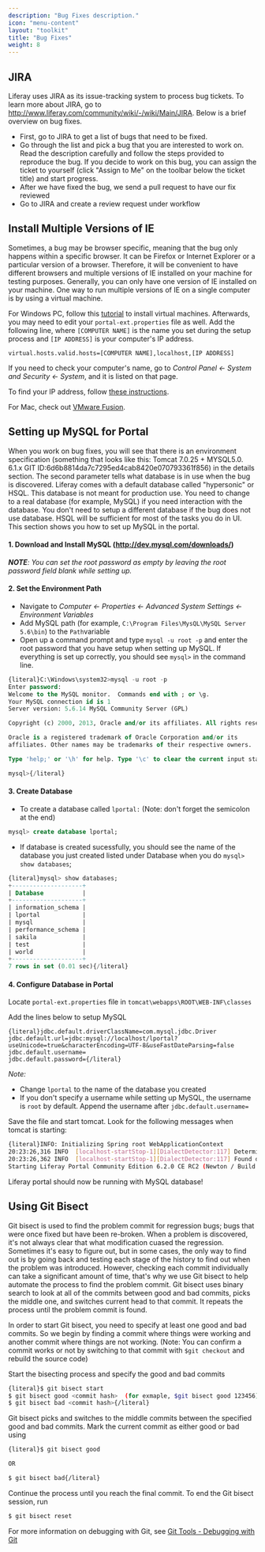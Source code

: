 ```yaml
---
description: "Bug Fixes description."
icon: "menu-content"
layout: "toolkit"
title: "Bug Fixes"
weight: 8
---
```


<article id="JIRA">

## JIRA

Liferay uses JIRA as its issue-tracking system to process bug tickets. To learn more about JIRA, go to <http://www.liferay.com/community/wiki/-/wiki/Main/JIRA>. Below is a brief overview on bug fixes.

- First, go to JIRA to get a list of bugs that need to be fixed.
- Go through the list and pick a bug that you are interested to work on. Read the description carefully and follow the steps provided to reproduce the bug. If you decide to work on this bug, you can assign the ticket to yourself (click "Assign to Me" on the toolbar below the ticket title) and start progress.
- After we have fixed the bug, we send a pull request to have our fix reviewed
- Go to JIRA and create a review request under workflow

</article>

<article id="multipleIE">

## Install Multiple Versions of IE

Sometimes, a bug may be browser specific, meaning that the bug only happens within a specific browser. It can be Firefox or Internet Explorer or a particular version of a browser. Therefore, it will be convenient to have different browsers and multiple versions of IE installed on your machine for testing purposes. Generally, you can only have one version of IE installed on your machine. One way to run multiple versions of IE on a single computer is by using a virtual machine.

[//]: # (The tutorial is a mp4 link...can we just link with an audio tag?)

For Windows PC, follow this [tutorial](/link-to-the-audio) to install virtual machines. Afterwards, you may need to edit your `portal-ext.properties` file as well. Add the following line, where `[COMPUTER NAME]` is the name you set during the setup process and `[IP ADDRESS]` is your computer's IP address.

```properties
virtual.hosts.valid.hosts=[COMPUTER NAME],localhost,[IP ADDRESS]
```

If you need to check your computer's name, go to _Control Panel &larr; System and Security &larr; System_, and it is listed on that page.

To find your IP address,  follow [these instructions](//support.microsoft.com/en-us/help/15291/windows-find-pc-ip-address).

For Mac, check out [VMware Fusion](http://www.vmware.com/products/fusion.html).

</article>

<article id="settingUpMySQL">

## Setting up MySQL for Portal

When you work on bug fixes, you will see that there is an environment specification (something that looks like this: Tomcat 7.0.25 + MYSQL5.0. 6.1.x GIT ID:6d6b8814da7c7295ed4cab8420e070793361f856) in the details section. The second parameter tells what database is in use when the bug is discovered. Liferay comes with a default database called "hypersonic" or HSQL. This database is not meant for production use. You need to change to a real database (for example, MySQL) if you need interaction with the database. You don't need to setup a different database if the bug does not use database. HSQL will be sufficient for most of the tasks you do in UI. This section shows you how to set up MySQL in the portal.

#### 1. Download and Install MySQL (<http://dev.mysql.com/downloads/>)

_**NOTE**: You can set the root password as empty by leaving the root password field blank while setting up._

#### 2. Set the Environment Path

- Navigate to _Computer &larr; Properties &larr; Advanced System Settings &larr; Environment Variables_
- Add MySQL path (for example, `C:\Program Files\MysQL\MySQL Server 5.6\bin`) to the `Path`variable
- Open up a command prompt and type `mysql -u root -p` and enter the root password that you have setup when setting up MySQL. If everything is set up correctly, you should see `mysql>` in the command line.

```sql
{literal}C:\Windows\system32>mysql -u root -p
Enter password:
Welcome to the MySQL monitor.  Commands end with ; or \g.
Your MySQL connection id is 1
Server version: 5.6.14 MySQL Community Server (GPL)

Copyright (c) 2000, 2013, Oracle and/or its affiliates. All rights reserved.

Oracle is a registered trademark of Oracle Corporation and/or its
affiliates. Other names may be trademarks of their respective owners.

Type 'help;' or '\h' for help. Type '\c' to clear the current input statement.

mysql>{/literal}
```

#### 3. Create Database

- To create a database called `lportal:` (Note: don't forget the semicolon at the end)

```sql
mysql> create database lportal;
```

- If database is created sucessfully, you should see the name of the database you just created listed under Database when you do `mysql> show databases`;

```sql
{literal}mysql> show databases;
+--------------------+
| Database           |
+--------------------+
| information_schema |
| lportal            |
| mysql              |
| performance_schema |
| sakila             |
| test               |
| world              |
+--------------------+
7 rows in set (0.01 sec){/literal}
```

#### 4. Configure Database in Portal

Locate `portal-ext.properties` file in `tomcat\webapps\ROOT\WEB-INF\classes`

Add the lines below to setup MySQL

```properties
{literal}jdbc.default.driverClassName=com.mysql.jdbc.Driver
jdbc.default.url=jdbc:mysql://localhost/lportal?useUnicode=true&characterEncoding=UTF-8&useFastDateParsing=false
jdbc.default.username=
jdbc.default.password={/literal}
```

_Note:_

- Change `lportal` to the name of the database you created
- If you don't specify a username while setting up MySQL, the username is `root` by default. Append the username after `jdbc.default.username=`

Save the file and start tomcat. Look for the following messages when tomcat is starting:

```bash
{literal}INFO: Initializing Spring root WebApplicationContext
20:23:26,316 INFO  [localhost-startStop-1][DialectDetector:117] Determine dialect for MySQL 5
20:23:26,362 INFO  [localhost-startStop-1][DialectDetector:117] Found dialect org.hibernate.dialect.MySQLDialect
Starting Liferay Portal Community Edition 6.2.0 CE RC2 (Newton / Build 6200 / September 27, 2013){/literal}
```

Liferay portal should now be running with MySQL database!

</article>

<article id="gitBisect">

## Using Git Bisect

Git bisect is used to find the problem commit for regression bugs; bugs that were once fixed but have been re-broken. When a problem is discovered, it's not always clear that what modification cuased the regression. Sometimes it's easy to figure out, but in some cases, the only way to find out is by going back and testing each stage of the history to find out when the problem was introduced. However, checking each commit individually can take a significant amount of time, that's why we use Git bisect to help automate the process to find the problem commit. Git bisect uses binary search to look at all of the commits between good and bad commits, picks the middle one, and switches current head to that commit. It repeats the process until the problem commit is found.

In order to start Git bisect, you need to specify at least one good and bad commits. So we begin by finding a commit where things were working and another commit where things are not working. (Note: You can confirm a commit works or not by switching to that commit with `$git checkout` and rebuild the source code)

Start the bisecting process and specify the good and bad commits

```bash
{literal}$ git bisect start
$ git bisect good <commit hash>  (for exmaple, $git bisect good 123456)
$ git bisect bad <commit hash>{/literal}
```

Git bisect picks and switches to the middle commits between the specified good and bad commits. Mark the current commit as either good or bad using

```bash
{literal}$ git bisect good

OR

$ git bisect bad{/literal}
```

Continue the process until you reach the final commit. To end the Git bisect session, run

```bash
$ git bisect reset
```

For more information on debugging with Git, see [Git Tools - Debugging with Git](https://git-scm.com/book/en/v2/Git-Tools-Debugging-with-Git)

</article>